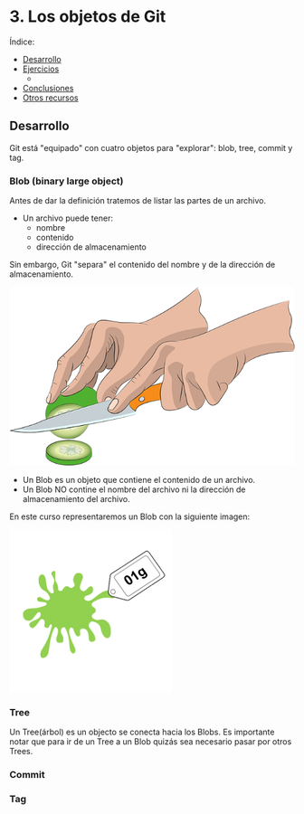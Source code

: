 # 3. Los objetos de Git

Índice:

- [Desarrollo](3_los_objetos_de_git.md#desarrollo)
- [Ejercicios]()
	- []() 
- [Conclusiones]()
- [Otros recursos]()

## Desarrollo
Git está "equipado" con cuatro objetos para "explorar": blob, tree, commit y tag.

### Blob (binary large object)

Antes de dar la definición tratemos de listar las partes de un archivo.

- Un archivo puede tener:
	- nombre 
	- contenido
	- dirección de almacenamiento
 
 Sin embargo, Git "separa" el contenido del nombre y de la dirección de almacenamiento. 
 
![alt](imagenes/cortar.png) 
 
- Un Blob es un objeto que contiene el contenido de un archivo. 
- Un Blob NO contine el nombre del archivo ni la dirección de almacenamiento del archivo.
 
En este curso representaremos un Blob con la siguiente imagen:

![alt](imagenes/blob.png) 

### Tree

Un Tree(árbol) es un objecto se conecta hacia los Blobs. Es importante notar que para ir de un Tree a un Blob quizás sea necesario pasar por otros Trees.
### Commit

### Tag

